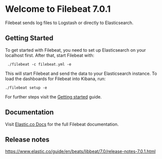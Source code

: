 # Welcome to Filebeat 7.0.1

Filebeat sends log files to Logstash or directly to Elasticsearch.

## Getting Started

To get started with Filebeat, you need to set up Elasticsearch on
your localhost first. After that, start Filebeat with:

     ./filebeat -c filebeat.yml -e

This will start Filebeat and send the data to your Elasticsearch
instance. To load the dashboards for Filebeat into Kibana, run:

    ./filebeat setup -e

For further steps visit the
[Getting started](https://www.elastic.co/guide/en/beats/filebeat/7.0/filebeat-getting-started.html) guide.

## Documentation

Visit [Elastic.co Docs](https://www.elastic.co/guide/en/beats/filebeat/7.0/index.html)
for the full Filebeat documentation.

## Release notes

https://www.elastic.co/guide/en/beats/libbeat/7.0/release-notes-7.0.1.html
